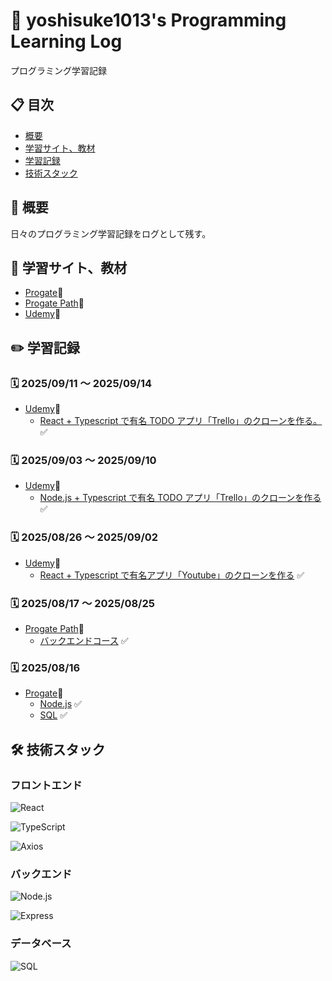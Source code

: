 # 🚀 yoshisuke1013's Programming Learning Log

プログラミング学習記録

## 📋 目次

- [概要](#概要)
- [学習サイト、教材](#学習サイト、教材)
- [学習記録](#学習記録)
- [技術スタック](#技術スタック)

## 📖 概要

日々のプログラミング学習記録をログとして残す。

## 📘 学習サイト、教材

- [Progate](https://prog-8.com)📕
- [Progate Path](https://path.progate.com)📗
- [Udemy](https://www.udemy.com)📘

## ✏️ 学習記録

### 🗓️ 2025/09/11 〜 2025/09/14

- [Udemy](https://www.udemy.com)📘
  - [React + Typescript で有名 TODO アプリ「Trello」のクローンを作る。](https://www.udemy.com/course/react-typescript-trello/) ✅

### 🗓️ 2025/09/03 〜 2025/09/10

- [Udemy](https://www.udemy.com)📘
  - [Node.js + Typescript で有名 TODO アプリ「Trello」のクローンを作る](https://www.udemy.com/course/nodejs-trello/) ✅

### 🗓️ 2025/08/26 〜 2025/09/02

- [Udemy](https://www.udemy.com)📘
  - [React + Typescript で有名アプリ「Youtube」のクローンを作る](https://www.udemy.com/course/react-typescript-youtube/) ✅

### 🗓️ 2025/08/17 〜 2025/08/25

- [Progate Path](https://path.progate.com)📗
  - [バックエンドコース](https://app.path.progate.com/courses/long-term/NyvtJmHlht12X_Sy4l57q) ✅

### 🗓️ 2025/08/16

- [Progate](https://prog-8.com)📕
  - [Node.js](https://prog-8.com/courses/nodejs) ✅
  - [SQL](https://prog-8.com/courses/sql) ✅

## 🛠 技術スタック

### フロントエンド

![React](https://img.shields.io/badge/React-20232A?style=for-the-badge&logo=react&logoColor=61DAFB)

![TypeScript](https://img.shields.io/badge/TypeScript-3178C6?style=for-the-badge&logo=typescript&logoColor=white)

![Axios](https://img.shields.io/badge/Axios-5A29E4?style=for-the-badge&logo=axios&logoColor=white)

### バックエンド

![Node.js](https://img.shields.io/badge/Node.js-339933?style=for-the-badge&logo=nodedotjs&logoColor=white)

![Express](https://img.shields.io/badge/Express-000000?style=for-the-badge&logo=express&logoColor=white)

### データベース

![SQL](https://img.shields.io/badge/SQL-4479A1?style=for-the-badge&logo=postgresql&logoColor=white)
